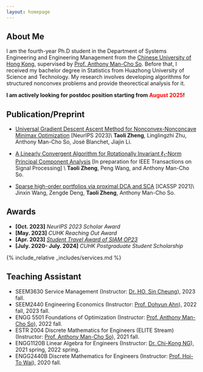 ```yaml
---
layout: homepage
---
```


## About Me
I am the fourth-year Ph.D student in the Department of Systems Engineering and Engineering Management from the <a href="https://www.se.cuhk.edu.hk/"> Chinese University of Hong Kong</a>, supervised by <a href="https://www.se.cuhk.edu.hk/people/academic-staff/prof-so-man-cho-anthony/"> Prof. Anthony Man-Cho So</a>. Before that, I received my bachelor degree in Statistics from Huazhong University of Science and Technology. My research involves developing algorithms for structured nonconvex problems and provide theorectical analysis for it.
  
   **I am actively looking for postdoc position starting from <font color=red>August 2025</font>!** 
 
## Publication/Preprint 
- <a href="https://arxiv.org/pdf/2212.12978.pdf"> Universal Gradient Descent Ascent Method for Nonconvex-Nonconcave Minimax Optimization</a> [NeurIPS 2023]\\
**Taoli Zheng**, Linglingzhi Zhu, Anthony Man-Cho So, José Blanchet, Jiajin Li.

- <a href="https://arxiv.org/pdf/2210.05066.pdf"> A Linearly Convergent Algorithm for Rotationally Invariant $\ell_1$-Norm Principal Component Analysis</a> [In preparation for IEEE Transactions on Signal Processing] \\
**Taoli Zheng**, Peng Wang, and Anthony Man-Cho So.

- <a href="https://arxiv.org/pdf/2008.12953.pdf"> Sparse high-order portfolios via proximal DCA and SCA</a> [ICASSP 2021]\\
Jinxin Wang, Zengde Deng, **Taoli Zheng**, Anthony Man-Cho So.


## Awards
- **[Oct. 2023]**  *NeurIPS 2023 Scholar Award* 
- **[May. 2023]** *CUHK Reaching Out Award* 
- **[Apr. 2023]** <a href="https://www.siam.org/conferences/cm/conference/op23" target="_blank">*Student Travel Award of SIAM OP23*</a>
- **[July. 2020- July. 2024]** *CUHK Postgraduate Student Scholarship*

{% include_relative _includes/services.md %}

## Teaching Assistant 
- SEEM3630 Service Management (Instructor: <a href="https://www.se.cuhk.edu.hk/people/academic-staff/dr-ho-sin-cheung/">Dr. HO, Sin Cheung</a>), 2023 fall.
- SEEM2440 Engineering Economics (Instructor: <a href="https://www.se.cuhk.edu.hk/people/academic-staff/prof-ahn-dohyun/">Prof. Dohyun Ahn</a>), 2022 fall, 2023 fall.
- ENGG 5501 Foundations of Optimization (Instructor: <a href="https://www.se.cuhk.edu.hk/people/academic-staff/prof-so-man-cho-anthony/">Prof. Anthony Man-Cho So</a>), 2022 fall.
- ESTR 2004 Discrete Mathematics for Engineers (ELITE Stream) (Instructor: <a href="https://www.se.cuhk.edu.hk/people/academic-staff/prof-so-man-cho-anthony/">Prof. Anthony Man-Cho So</a>), 2021 fall.
- ENGG1120B Linear Algebra for Engineers (Instructor: <a href="https://www.se.cuhk.edu.hk/people/academic-staff/dr-ng-chi-kong/"> Dr. Chi-Kong NG</a>), 2021 spring, 2022 spring.
- ENGG2440B Discrete Mathematics for Engineers (Instructor: <a href="https://www.se.cuhk.edu.hk/people/academic-staff/prof-wai-hoi-to/">Prof. Hoi-To Wai</a>), 2020 fall.
 

<!-- {% include_relative _includes/publications.md %} 

{% include_relative _includes/projects.md %}

{% include_relative _includes/talks.md %}-->







<!-- - ## Collaboration

 **[Feb. 2020]** Our paper about incremental learning is accepted to CVPR 2020.
- **[Feb. 2020]** We will host the ACM Multimedia Asia 2020 conference in Singapore!
- **[Sept. 2019]** Our paper about few-shot learning is accepted to NeurIPS 2019.
- **[Feb. 2023]** <a href="https://www.sciencedirect.com/science/article/pii/S089990072200346X" target="_blank">*Low muscle mass is associated with a higher risk of all–cause and cardiovascular disease–specific mortality in cancer survivors*</a> has been accepted by **Nutrition**. 
- **[Aug. 2021]** <a href="https://www.jmcp.org/doi/full/10.18553/jmcp.2021.27.10.1482" target="_blank">*Validation of EHR medication fill data obtained through electronic linkage with pharmacies*</a> has been accepted by the **Journal of Managed Care & Specialty Pharmacy**.
- **[Jan. 2021]** <a href="https://onlinelibrary.wiley.com/doi/abs/10.1111/jocd.13486" target="_blank">*Quantitative evaluation of rejuvenation treatment of nasolabial fold wrinkles by regression model and 3D photography*</a> has been accepted by the **Journal of Cosmetic Dermatology**.-->




<!-- - ## Resources

  https://yuhangzhou88.github.io/ESL_Solution/  
- <a href="https://yuhangzhou88.github.io/ESL_Solution/" target="_blank">*A Solution Manual of The Elements of Statistical Learning*</a> by Yuhang Zhou 
- <a href="https://github.com/Hanchao-Zhang/LeetQuant-Note/blob/main/Quant%20Research.pdf" target="_blank">*A Quantatitive Research Interview Prep*</a> by Hanchao Zhang -->



